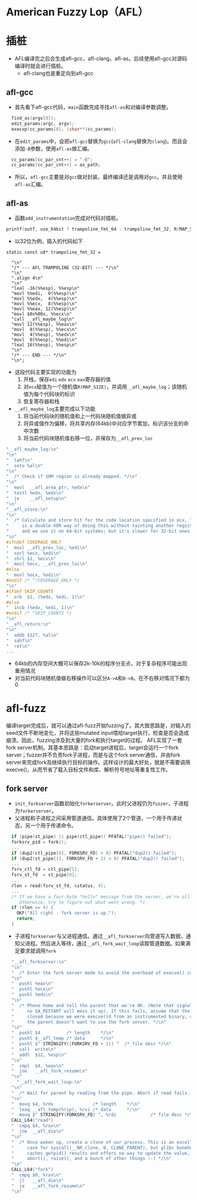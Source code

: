 American Fuzzy Lop（AFL）
=
# 插桩
* AFL编译完之后会生成afl-gcc，afl-clang，afl-as。后续使用afl-gcc对源码编译时就会进行插桩。
  * afl-clang也是重定向到afl-gcc
## afl-gcc
* 首先看下afl-gcc代码，`main`函数完成寻找`afl-as`和对编译参数调整。
```c
  find_as(argv[0]);
  edit_params(argc, argv);
  execvp(cc_params[0], (char**)cc_params);
```
* 在`edit_params`中，会把`afl-gcc`替换为`gcc`(`afl-clang`替换为`clang`)。而且会添加`-B`参数，使用`afl-as`做汇编。
```c
  cc_params[cc_par_cnt++] = "-B";
  cc_params[cc_par_cnt++] = as_path;
```
* 所以，`afl-gcc`主要是对`gcc`做对封装，最终编译还是调用对`gcc`。并且使用`afl-as`汇编。
## afl-as
* 函数`add_instrumentation`完成对代码对插桩。
```c
printf(outf, use_64bit ? trampoline_fmt_64 : trampoline_fmt_32, R(MAP_SIZE));
```
* 以32位为例，插入的代码如下
```
static const u8* trampoline_fmt_32 =

  "\n"
  "/* --- AFL TRAMPOLINE (32-BIT) --- */\n"
  "\n"
  ".align 4\n"
  "\n"
  "leal -16(%%esp), %%esp\n"
  "movl %%edi,  0(%%esp)\n"
  "movl %%edx,  4(%%esp)\n"
  "movl %%ecx,  8(%%esp)\n"
  "movl %%eax, 12(%%esp)\n"
  "movl $0x%08x, %%ecx\n"
  "call __afl_maybe_log\n"
  "movl 12(%%esp), %%eax\n"
  "movl  8(%%esp), %%ecx\n"
  "movl  4(%%esp), %%edx\n"
  "movl  0(%%esp), %%edi\n"
  "leal 16(%%esp), %%esp\n"
  "\n"
  "/* --- END --- */\n"
  "\n";
  ```
  * 这段代码主要实现的功能为
    1. 开栈，保存`edi` `edx` `ecx` `eax`寄存器的值
    2. 对`ecx`赋值为一个随机值`R(MAP_SIZE)`，并调用`__afl_maybe_log`；该随机值为每个代码块的标识
    3. 恢复寄存器和栈
  * `__afl_maybe_log`主要完成以下功能
    1. 将当前代码块的随机值和上一代码块随机值做异或
    2. 将异或值作为偏移，将共享内存(64kb)中对应字节累加，标识该分支的命中次数
    3. 将当前代码块随机值右移一位，并保存为`__afl_prev_loc`
  ```c
  "__afl_maybe_log:\n"
  "\n"
  "  lahf\n"
  "  seto %al\n"
  "\n"
  "  /* Check if SHM region is already mapped. */\n"
  "\n"
  "  movl  __afl_area_ptr, %edx\n"
  "  testl %edx, %edx\n"
  "  je    __afl_setup\n"
  "\n"
  "__afl_store:\n"
  "\n"
  "  /* Calculate and store hit for the code location specified in ecx. There\n"
  "     is a double-XOR way of doing this without tainting another register,\n"
  "     and we use it on 64-bit systems; but it's slower for 32-bit ones. */\n"
  "\n"
#ifndef COVERAGE_ONLY
  "  movl __afl_prev_loc, %edi\n"
  "  xorl %ecx, %edi\n"
  "  shrl $1, %ecx\n"
  "  movl %ecx, __afl_prev_loc\n"
#else
  "  movl %ecx, %edi\n"
#endif /* ^!COVERAGE_ONLY */
  "\n"
#ifdef SKIP_COUNTS
  "  orb  $1, (%edx, %edi, 1)\n"
#else
  "  incb (%edx, %edi, 1)\n"
#endif /* ^SKIP_COUNTS */
  "\n"
  "__afl_return:\n"
  "\n"
  "  addb $127, %al\n"
  "  sahf\n"
  "  ret\n"
  ...
  ```
  * 64kb的内存空间大概可以保存2k-10k的程序分支点，对于复杂程序可能出现重用情况
  * 对当前代码块随机值做右移操作可以区分`A->A`和`B->B`。在不右移对情况下都为0
# afl-fuzz
编译target完成后，就可以通过afl-fuzz开始fuzzing了。其大致思路是，对输入的seed文件不断地变化，并将这些mutated input喂给target执行，检查是否会造成崩溃。因此，fuzzing涉及到大量的fork和执行target的过程。
AFL实现了一套fork server机制。其基本思路是：启动target进程后，target会运行一个fork server；fuzzer并不负责fork子进程，而是与这个fork server通信，并由fork server来完成fork及继续执行目标的操作。这样设计的最大好处，就是不需要调用execve()，从而节省了载入目标文件和库、解析符号地址等重复性工作。
## fork server
* `init_forkserver`函数初始化`forkerserver`。此时父进程仍为`fuzzer`，子进程为`forkerserver`。
* 父进程和子进程之间采用管道通信。具体使用了2个管道，一个用于传递状态，另一个用于传递命令。
```c
  if (pipe(st_pipe) || pipe(ctl_pipe)) PFATAL("pipe() failed");
  forksrv_pid = fork();
  ...
  if (dup2(ctl_pipe[0], FORKSRV_FD) < 0) PFATAL("dup2() failed");
  if (dup2(st_pipe[1], FORKSRV_FD + 1) < 0) PFATAL("dup2() failed");  
  ...
  fsrv_ctl_fd = ctl_pipe[1];
  fsrv_st_fd  = st_pipe[0];
  ...
  rlen = read(fsrv_st_fd, &status, 4);
  ...
  /* If we have a four-byte "hello" message from the server, we're all set.
     Otherwise, try to figure out what went wrong. */
  if (rlen == 4) {
    OKF("All right - fork server is up.");
    return;
  }  
```
* 子进程`forkserver`与父进程通信。通过`__afl_forkserver`向管道写入数据，通知父进程。然后进入等待，通过`__afl_fork_wait_loop`读取管道数据。如果满足要求就调用`fork`
```c
  "__afl_forkserver:\n"
  "\n"
  "  /* Enter the fork server mode to avoid the overhead of execve() calls. */\n"
  "\n"
  "  pushl %eax\n"
  "  pushl %ecx\n"
  "  pushl %edx\n"
  "\n"
  "  /* Phone home and tell the parent that we're OK. (Note that signals with\n"
  "     no SA_RESTART will mess it up). If this fails, assume that the fd is\n"
  "     closed because we were execve()d from an instrumented binary, or because\n" 
  "     the parent doesn't want to use the fork server. */\n"
  "\n"
  "  pushl $4          /* length    */\n"
  "  pushl $__afl_temp /* data      */\n"
  "  pushl $" STRINGIFY((FORKSRV_FD + 1)) "  /* file desc */\n"
  "  call  write\n"
  "  addl  $12, %esp\n"
  "\n"
  "  cmpl  $4, %eax\n"
  "  jne   __afl_fork_resume\n"
  "\n"
    "__afl_fork_wait_loop:\n"
  "\n"
  "  /* Wait for parent by reading from the pipe. Abort if read fails. */\n"
  "\n"
  "  movq $4, %rdx               /* length    */\n"
  "  leaq __afl_temp(%rip), %rsi /* data      */\n"
  "  movq $" STRINGIFY(FORKSRV_FD) ", %rdi             /* file desc */\n"
  CALL_L64("read")
  "  cmpq $4, %rax\n"
  "  jne  __afl_die\n"
  "\n"
  "  /* Once woken up, create a clone of our process. This is an excellent use\n"
  "     case for syscall(__NR_clone, 0, CLONE_PARENT), but glibc boneheadedly\n"
  "     caches getpid() results and offers no way to update the value, breaking\n"
  "     abort(), raise(), and a bunch of other things :-( */\n"
  "\n"
  CALL_L64("fork")
  "  cmpq $0, %rax\n"
  "  jl   __afl_die\n"
  "  je   __afl_fork_resume\n"
  "\n"
  ```
  
